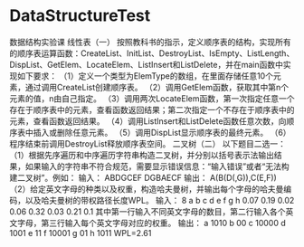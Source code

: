 # DataStructureTest
数据结构实验课
 线性表（一）
按照教科书的指示，定义顺序表的结构，实现所有的顺序表运算函数：CreateList、InitList、DestroyList、IsEmpty、ListLength、DispList、GetElem、LocateElem、ListInsert和ListDelete，并在main函数中实现如下要求：
（1）定义一个类型为ElemType的数组，在里面存储任意10个元素，通过调用CreateList创建顺序表。
（2）调用GetElem函数，获取其中第n个元素的值，n由自己指定。
（3）调用两次LocateElem函数，第一次指定任意一个存在于顺序表中的元素，查看函数返回结果；第二次指定一个不存在于顺序表中的元素，查看函数返回结果。
（4）调用ListInsert和ListDelete函数任意次数，向顺序表中插入或删除任意元素。
（5）调用DispList显示顺序表的最终元素。
（6）程序结束前调用DestroyList释放顺序表空间。
 二叉树（二）
以下题目二选一：
（1）根据先序遍历和中序遍历字符串构造二叉树，并分别以括号表示法输出结果，如果输入的字符串不符合规范，需要显示错误信息：“输入错误”或者“无法构建二叉树”。例如：
输入：
ABDGCEF
DGBAECF
输出：
A(B(D(,G)),C(E,F))
（2）给定英文字母的种类以及权重，构造哈夫曼树，并输出每个字母的哈夫曼编码，以及哈夫曼树的带权路径长度WPL。
输入：
8
a b c d e f g h
0.07 0.19 0.02 0.06 0.32 0.03 0.21 0.1
其中第一行输入不同英文字母的数目，第二行输入各个英文字母，第三行输入每个英文字母对应的权重。
输出：
a 1010
b 00
c 10000
d 1001
e 11
f 10001
g 01
h 1011
WPL=2.61

